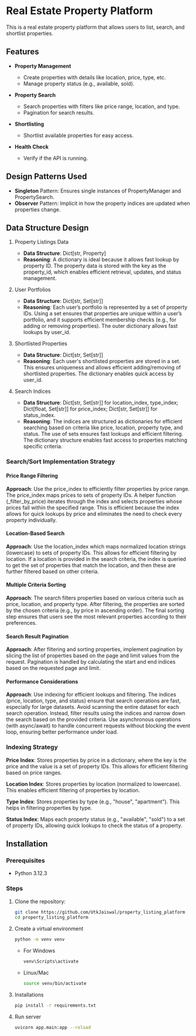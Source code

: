 # Real Estate Property Platform

This is a real estate property platform that allows users to list, search, and shortlist properties.

## Features

- **Property Management**
  - Create properties with details like location, price, type, etc.
  - Manage property status (e.g., available, sold).

- **Property Search**
  - Search properties with filters like price range, location, and type.
  - Pagination for search results.

- **Shortlisting**
  - Shortlist available properties for easy access.

- **Health Check**
  - Verify if the API is running.


## Design Patterns Used
- **Singleton** Pattern: Ensures single instances of PropertyManager and PropertySearch.
- **Observer** Pattern: Implicit in how the property indices are updated when properties change.

## Data Structure Design

1. Property Listings Data

    - **Data Structure**: Dict[str, Property]
    - **Reasoning**: A dictionary is ideal because it allows fast lookup by property ID. The property data is stored with the key as the property_id, which enables efficient retrieval, updates, and status management.

2. User Portfolios

    - **Data Structure**: Dict[str, Set[str]]
    - **Reasoning**: Each user’s portfolio is represented by a set of property IDs. Using a set ensures that properties are unique within a user’s portfolio, and it supports efficient membership checks (e.g., for adding or removing properties). The outer dictionary allows fast lookups by user_id.

3. Shortlisted Properties

    - **Data Structure**: Dict[str, Set[str]]
    - **Reasoning**: Each user's shortlisted properties are stored in a set. This ensures uniqueness and allows efficient adding/removing of shortlisted properties. The dictionary enables quick access by user_id.

4. Search Indices

    - **Data Structure**: Dict[str, Set[str]] for location_index, type_index; Dict[float, Set[str]] for price_index; Dict[str, Set[str]] for status_index.
    - **Reasoning**: The indices are structured as dictionaries for efficient searching based on criteria like price, location, property type, and status. The use of sets ensures fast lookups and efficient filtering. The dictionary structure enables fast access to properties matching specific criteria.



### Search/Sort Implementation Strategy

#### Price Range Filtering

**Approach**:
Use the price_index to efficiently filter properties by price range. The price_index maps prices to sets of property IDs.
A helper function (_filter_by_price) iterates through the index and selects properties whose prices fall within the specified range.
This is efficient because the index allows for quick lookups by price and eliminates the need to check every property individually.


#### Location-Based Search

**Approach**:
Use the location_index which maps normalized location strings (lowercase) to sets of property IDs. This allows for efficient filtering by location.
If a location is provided in the search criteria, the index is queried to get the set of properties that match the location, and then these are further filtered based on other criteria.


#### Multiple Criteria Sorting

**Approach**:
The search filters properties based on various criteria such as price, location, and property type. After filtering, the properties are sorted by the chosen criteria (e.g., by price in ascending order).
The final sorting step ensures that users see the most relevant properties according to their preferences.


####  Search Result Pagination
**Approach**:
After filtering and sorting properties, implement pagination by slicing the list of properties based on the page and limit values from the request.
Pagination is handled by calculating the start and end indices based on the requested page and limit.


#### Performance Considerations
**Approach**:
Use indexing for efficient lookups and filtering. The indices (price, location, type, and status) ensure that search operations are fast, especially for large datasets.
Avoid scanning the entire dataset for each search operation. Instead, filter results using the indices and narrow down the search based on the provided criteria.
Use asynchronous operations (with async/await) to handle concurrent requests without blocking the event loop, ensuring better performance under load.


###  Indexing Strategy

**Price Index**:
Stores properties by price in a dictionary, where the key is the price and the value is a set of property IDs. This allows for efficient filtering based on price ranges.

**Location Index**:
Stores properties by location (normalized to lowercase). This enables efficient filtering of properties by location.

**Type Index**:
Stores properties by type (e.g., "house", "apartment"). This helps in filtering properties by type.

**Status Index**:
Maps each property status (e.g., "available", "sold") to a set of property IDs, allowing quick lookups to check the status of a property.


## Installation

### Prerequisites

- Python 3.12.3


### Steps

1. Clone the repository:
   ```bash
   git clone https://github.com/UtkJaiswal/property_listing_platform
   cd property_listing_platform
   ```

2. Create a virtual environment

    ```bash
    python -m venv venv
    ```

    - For Windows

        ```bash
        venv\Scripts\activate
        ```

    - Linux/Mac

        ```bash
        source venv/bin/activate
        ```

3. Installations

    ```bash
    pip install -r requirements.txt
    ```

4. Run server

    ```bash
    uvicorn app.main:app --reload
    ```


